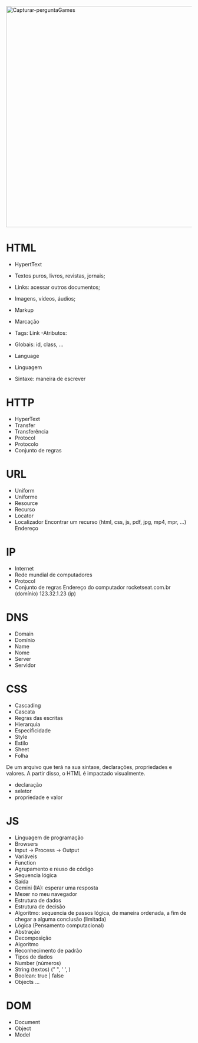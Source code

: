 <img width="1208" height="599" alt="Capturar-perguntaGames" src="https://github.com/user-attachments/assets/121a1c5f-3ddd-4921-b09f-142fce104fe8" />


# HTML


- HypertText

 - Textos puros, livros, revistas, jornais;
 - Links: acessar outros documentos;
 - Imagens, vídeos, áudios;
- Markup
 - Marcação
 - Tags: Link
 -Atributos:
 - Globais: id, class, ...
- Language
 - Linguagem
 - Sintaxe: maneira de escrever


# HTTP

- HyperText
- Transfer
 - Transferência
- Protocol
 - Protocolo
 - Conjunto de regras


# URL


- Uniform
 - Uniforme
- Resource
 - Recurso
- Locator
 - Localizador Encontrar um recurso (html, css, js, pdf, jpg, mp4, mpr, ...) Endereço


# IP


- Internet
 - Rede mundial de computadores
- Protocol
 - Conjunto de regras Endereço do computador rocketseat.com.br (domínio) 123.32.1.23 (ip)


# DNS
- Domain
 - Domínio
- Name
 - Nome
- Server
 - Servidor


# CSS

- Cascading
 - Cascata
 - Regras das escritas
- Hierarquia
 - Especificidade
- Style
 - Estilo
- Sheet
 - Folha

De um arquivo que terá na sua sintaxe, declarações, propriedades e valores. A partir disso, o HTML é impactado visualmente.

- declaração
- seletor
- propriedade e valor


# JS

- Linguagem de programação
- Browsers
- Input -> Process -> Output
- Variáveis
- Function
 - Agrupamento e reuso de código
 - Sequencia lógica
 - Saída
- Gemini (IA): esperar uma resposta
- Mexer no meu navegador
- Estrutura de dados
- Estrutura de decisão
- Algoritmo: sequencia de passos lógica, de maneira ordenada, a fim de chegar a alguma conclusão (limitada)
- Lógica (Pensamento computacional)
- Abstração
- Decomposição
- Algoritmo
- Reconhecimento de padrão
- Tipos de dados
 - Number (números)
 - String (textos) (" ", ' ',  )
 - Boolean: true | false
 - Objects
...
# DOM
- Document
- Object
- Model
